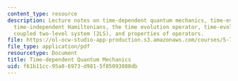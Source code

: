 ```yaml
---
content_type: resource
description: Lecture notes on time-dependent quantum mechanics, time-evolution for
  time-independent Hamiltonians, the time evolution operator, time-evolution of a
  coupled two-level system (2LS), and properties of operators.
file: https://ol-ocw-studio-app-production.s3.amazonaws.com/courses/5-74-introductory-quantum-mechanics-ii-spring-2009/f61b11cc95a86973d9815f85093088db_MIT5_74s09_lec01.pdf
file_type: application/pdf
resourcetype: Document
title: Time-dependent Quantum Mechanics
uid: f61b11cc-95a8-6973-d981-5f85093088db
---
```


